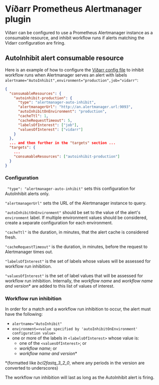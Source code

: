 # Víðarr Prometheus Alertmanager plugin

Víðarr can be configured to use a Prometheus Alertmanager instance as a 
consumable resource, and inhibit workflow runs if alerts matching the Vidarr 
configuration are firing.

## AutoInhibit alert consumable resource
Here is an example of how to configure the 
[Víðarr config file](../admin-guide.md) to inhibit workflow runs when 
Alertmanager serves an alert with labels 
`alertname="AutoInhibit",environment="production",job="vidarr"`:

```json
{
  "consumableResources": {
    "autoinhibit-production": {
      "type": "alertmanager-auto-inhibit",
      "alertmanagerUrl": "http://an.alertmanager.url:9093",
      "autoInhibitOnEnvironment": "production",
      "cacheTtl": 1,
      "cacheRequestTimeout": 5,
      "labelsOfInterest": ["job"],
      "valuesOfInterest": ["vidarr"]
    }
  },
  ... and then further in the "targets" section ...
  "targets": {
    ...
    "consumableResources": ["autoinhibit-production"]
  }
}
```

### Configuration

` "type": "alertmanager-auto-inhibit"` sets this configuration for AutoInhibit
alerts only.

`"alertmanagerUrl"` sets the URL of the Alertmanager instance to query.

`"autoInhibitOnEnvironment"` should be set to the value of the alert's
`environment` label. If multiple environment values should be considered,
create a separate configuration for each environment.

`"cacheTtl"` is the duration, in minutes, that the alert cache is considered
fresh.

`"cacheRequestTimeout"` is the duration, in minutes, before the request to
Alertmanager times out.

`"labelsOfInterest"` is the set of labels whose values will be assessed for 
workflow run inhibition.

`"valuesOfInterest"` is the set of label values that will be assessed for 
workflow run inhibition. Internally, the _workflow name_ and _workflow name and version_* 
are added to this list of values of interest.

### Workflow run inhibition
In order for a match and a workflow run inhibition to occur, the alert must
have the following:
  * `alertname="AutoInhibit"`
  * `environment=<value specified by 'autoInhibitOnEnvironment' configuration value>`
  * one or more of the labels in `<labelsOfInterest>` whose value is:
    * one of the `<valuesOfInterest>`; or
    * _workflow name_; or
    * _workflow name and version_*

*(formatted like 
_bcl2fastq_3_2_0_, where any periods in the version are converted to underscores)

The workflow run inhibition will last as long as the AutoInhibit alert is 
firing.